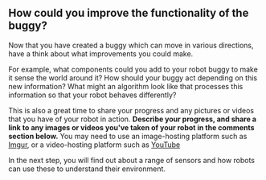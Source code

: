 [comment]: # (
Is this step open? Y/N
If so, short description of this step:
Related links:
Related files:
)

## How could you improve the functionality of the buggy?

Now that you have created a buggy which can move in various directions, have a think about what improvements you could make. 

For example, what components could you add to your robot buggy to make it sense the world around it? How should your buggy act depending on this new information? What might an algorithm look like that processes this information so that your robot behaves differently?

This is also a great time to share your progress and any pictures or videos that you have of your robot in action. **Describe your progress, and share a link to any images or videos you've taken of your robot in the comments section below.** You may need to use an image-hosting platform such as [Imgur](https://imgur.com/), or a video-hosting platform such as [YouTube](https://www.youtube.com)

In the next step, you will find out about a range of sensors and how robots can use these to understand their environment.
